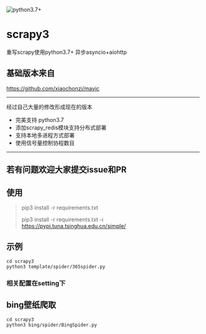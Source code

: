 
<img alt="python3.7+" src="https://img.shields.io/badge/python-3.7%2B-green" />

# scrapy3
重写scrapy使用python3.7+ 异步asyncio+aiohttp


## 基础版本来自
https://github.com/xiaochonzi/mavic

---
经过自己大量的修改形成现在的版本
- 完美支持 python3.7 
- 添加scrapy_redis模块支持分布式部署
- 支持本地多进程方式部署
- 使用信号量控制协程数目
 
---

## 若有问题欢迎大家提交issue和PR 

## 使用 
> pip3 install -r requirements.txt
> 
>pip3 install -r requirements.txt -i https://pypi.tuna.tsinghua.edu.cn/simple/

## 示例
``` shell script
cd scrapy3
python3 template/spider/365spider.py

```

### 相关配置在setting下


## bing壁纸爬取
```shell script
cd scrapy3
python3 bing/spider/BingSpider.py

```
